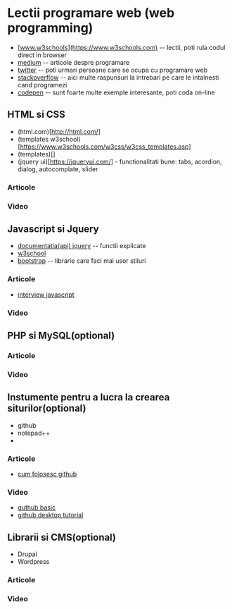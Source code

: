 # Lectii programare web (web programming)

* [www.w3schools](https://www.w3schools.com) -- lectii, poti rula codul direct in browser
* [medium](https://medium.com/) -- articole despre programare
* [twitter](https://twitter.com/) -- poti urmari persoane care se ocupa cu programare web
* [stackoverflow](https://stackoverflow.com/) -- aici multe raspunsuri la intrebari pe care le intalnesti cand programezi
* [codepen](https://codepen.io/) -- sunt foarte multe exemple interesante, poti coda on-line

## HTML si CSS
* (html.com)[http://html.com/]
* (templates w3school)[https://www.w3schools.com/w3css/w3css_templates.asp]
* (templates)[]
* (jquery ui)[https://jqueryui.com/] - functionalitati bune: tabs, acordion, dialog, autocomplate, slider
### Articole


### Video

## Javascript si Jquery
* [documentatia(api) jquery](https://api.jquery.com/) -- functii explicate
* [w3school](https://www.w3schools.com/jquery/)
* [bootstrap](https://www.w3schools.com/bootstrap/) -- librarie care faci mai usor stiluri

### Articole
* [interview javascript](https://codeburst.io/10-javascript-concepts-you-need-to-know-for-interviews-136df65ecce)

### Video


## PHP si MySQL(optional)

### Articole


### Video


## Instumente pentru a lucra la crearea siturilor(optional)
* github
* notepad++
* 

### Articole
* [cum folosesc github](https://guides.github.com/activities/hello-world/)

### Video
* [guthub basic](https://www.youtube.com/watch?v=0fKg7e37bQE)
* [github desktop tutorial](https://www.youtube.com/watch?v=kFix7UDJ7LA)


## Librarii si CMS(optional)
* Drupal
* Wordpress

### Articole


### Video
